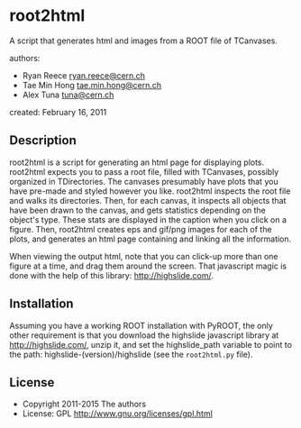 root2html
=============

A script that generates html and images from a ROOT file of TCanvases.

authors:

-   Ryan Reece <ryan.reece@cern.ch>
-   Tae Min Hong <tae.min.hong@cern.ch>
-   Alex Tuna <tuna@cern.ch>

created: February 16, 2011


Description
----------------------------------

root2html is a script for generating an html page for displaying plots.
root2html expects you to pass a root file, filled with TCanvases,
possibly organized in TDirectories.  The canvases presumably have plots
that you have pre-made and styled however you like.  root2html inspects
the root file and walks its directories.  Then, for each canvas, it
inspects  all objects that have been drawn to the canvas, and gets
statistics depending on the object's type.  These stats are displayed in
the caption when you click on a figure.  Then, root2html creates eps and
gif/png images for each of the plots, and generates an html page
containing and linking all the information.

When viewing the output html, note that you can click-up more than one
figure at a time, and drag them around the screen.  That javascript magic
is done with the help of this library: <http://highslide.com/>.


Installation
----------------------------------

Assuming you have a working ROOT installation with PyROOT, the only other
requirement is that you download the highslide javascript library at
<http://highslide.com/>, unzip it, and set the highslide_path variable to
point to the path: highslide-(version)/highslide (see the `root2html.py` file).


License
----------------------------------

-   Copyright 2011-2015 The authors
-   License: GPL <http://www.gnu.org/licenses/gpl.html>


